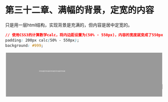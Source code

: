 # 第三十二章、满幅的背景，定宽的内容
只是用一层html结构，实现背景是充满的，但内容是居中定宽的。
```css
// 使用CSS3的计算数学calc，将内边距设置为(50% - 550px)，内容的宽度就变成了550px × 2。
padding: 200px calc(50% - 550px);
background: #999;
```
<div align=center><img src="../../img/css-secret/32/1.png"></div>  

